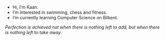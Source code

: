 -  Hi, I’m Kaan.
-  I’m interested in swimming, chess and fitness.
-  I’m currently learning Computer Science on Bilkent.



*Perfection is achieved not when there is nothing left to add, but when there is nothing left to take away.*
<!---
KaanAydinli/KaanAydinli is a ✨ special ✨ repository because its `README.md` (this file) appears on your GitHub profile.
You can click the Preview link to take a look at your changes.
--->
